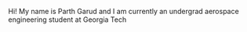 Hi! My name is Parth Garud and I am currently an undergrad aerospace engineering student at Georgia Tech

<!---
ParthGarud/ParthGarud is a ✨ special ✨ repository because its `README.md` (this file) appears on your GitHub profile.
You can click the Preview link to take a look at your changes.
--->
